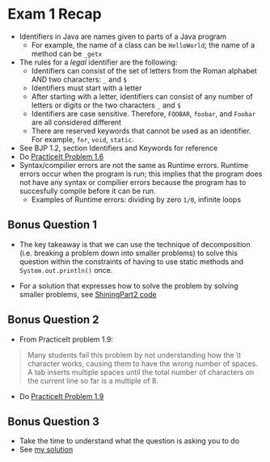 
# Exam 1 Recap

* Identifiers in Java are names given to parts of a Java program
  * For example, the name of a class can be `HelloWorld`; the name of a method can be `_getx`
* The rules for a *legal* identifier are the following:
  * Identifiers can consist of the set of letters from the Roman alphabet AND two characters: `_` and `$`
  * Identifiers must start with a letter
  * After starting with a letter, identifiers can consist of any number of letters or digits or the two characters `_` and `$`
  * Identifiers are case sensitive. Therefore, `FOOBAR`, `foobar`, and `Foobar` are all considered different
  * There are reserved keywords that cannot be used as an identifier. For example, `for`, `void`, `static`.
* See BJP 1.2, section Identifiers and Keywords for reference 
* Do [PracticeIt Problem 1.6](https://practiceit.cs.washington.edu/problem/view/bjp3/chapter1/s6-legalIdentifiers)  
* Syntax/compilier errors are not the same as Runtime errors. Runtime errors occur when the program is run; this implies that the program does not have any
  syntax or compilier errors because the program has to succesfully compile before it can be run. 
  * Examples of Runtime errors: dividing by zero `1/0`, infinite loops

## Bonus Question 1

* The key takeaway is that we can use the technique of decomposition (i.e. breaking a problem down into smaller problems) to solve this question
within the constraints of having to use static methods and `System.out.println()` once. 

* For a solution that expresses how to solve the problem by solving smaller problems, see [ShiningPart2 code](https://github.com/seaprep-ap-cs/lectureNotes/blob/main/exam-notes/exam-1/ShiningPart2.java) 

## Bonus Question 2

* From PracticeIt problem 1.9:

> Many students fail this problem by not understanding how the \t character works, causing them to have the wrong number of spaces. A tab inserts multiple spaces until the total number of characters on the current line so far is a multiple of 8.

* Do [PracticeIt Problem 1.9](https://practiceit.cs.washington.edu/problem/view/bjp3/chapter1/s9-Archie)

## Bonus Question 3

* Take the time to understand what the question is asking you to do
* See [my solution](https://github.com/seaprep-ap-cs/lectureNotes/blob/main/exam-notes/exam-1/Meta.java)
